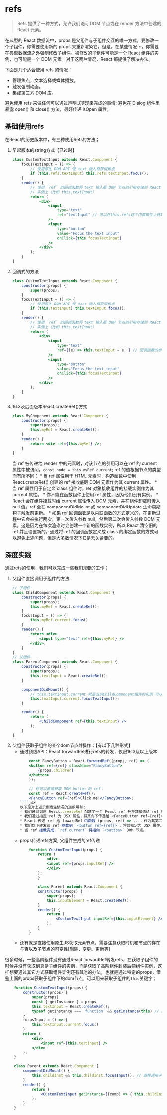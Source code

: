 # refs
>Refs 提供了一种方式，允许我们访问 DOM 节点或在 render 方法中创建的 React 元素。

在典型的 React 数据流中，props 是父组件与子组件交互的唯一方式。要修改一个子组件，你需要使用新的 props 来重新渲染它。但是，在某些情况下，你需要在典型数据流之外强制修改子组件。被修改的子组件可能是一个 React 组件的实例，也可能是一个 DOM 元素。对于这两种情况，React 都提供了解决办法。

下面是几个适合使用 refs 的情况：
* 管理焦点，文本选择或媒体播放。
* 触发强制动画。
* 集成第三方 DOM 库。

避免使用 refs 来做任何可以通过声明式实现来完成的事情: 避免在 Dialog 组件里暴露 open() 和 close() 方法，最好传递 isOpen 属性。

## 基础使用refs
在React的历史版本中，有三种使用Refs的方法；
1. 早起版本的string方式【已过时】
    ````jsx
    class CustomTextInput extends React.Component {
        focusTextInput = () => {
            // 使用原生 DOM API 使 text 输入框获得焦点
            if (this.refs.textInput) this.refs.textInput.focus();
        }
        render() {
            // 使用 `ref` 的回调函数将 text 输入框 DOM 节点的引用存储到 React
            // 实例上（比如 this.textInput）
            return (
                <div>
                    <input
                        type="text"
                        ref="textInput" // 可以在this.refs这个内置属性上获取到
                    />
                    <input
                        type="button"
                        value="Focus the text input"
                        onClick={this.focusTextInput}
                    />
                </div>
            );
        }
    }
    ````
2. 回调式的方法
    ````jsx
    class CustomTextInput extends React.Component {
        constructor(props) {
            super(props);
        }
        focusTextInput = () => {
            // 使用原生 DOM API 使 text 输入框获得焦点
            if (this.textInput) this.textInput.focus();
        }
        render() {
            // 使用 `ref` 的回调函数将 text 输入框 DOM 节点的引用存储到 React
            // 实例上（比如 this.textInput）
            return (
                <div>
                    <input
                        type="text"
                        ref={(e) => this.textInput = e; } // 回调函数的参数就是该元素/组件，直接赋值给一个属性即可
                    />
                    <input
                        type="button"
                        value="Focus the text input"
                        onClick={this.focusTextInput}
                    />
                </div>
            );
        }
    }
    ````
3. 16.3及后面版本React.createRef()方式
    ````jsx
    class MyComponent extends React.Component {
        constructor(props) {
            super(props);
            this.myRef = React.createRef();
        }
        render() {
            return <div ref={this.myRef} />;
        }
    }
    ````
    当 ref 被传递给 render 中的元素时，对该节点的引用可以在 ref 的 current 属性中被访问。`const node = this.myRef.current`; 
    ref 的值根据节点的类型而有所不同：
        * 当 ref 属性用于 HTML 元素时，构造函数中使用 React.createRef() 创建的 ref 接收底层 DOM 元素作为其 current 属性。
        * 当 ref 属性用于自定义 class 组件时，ref 对象接收组件的挂载实例作为其 current 属性。
        * 你不能在函数组件上使用 ref 属性，因为他们没有实例。
        * React 会在组件挂载时给 current 属性传入 DOM 元素，并在组件卸载时传入 null 值。ref 会在 componentDidMount 或 componentDidUpdate 生命周期钩子触发前更新。
        * 如果 ref 回调函数是以内联函数的方式定义的，在更新过程中它会被执行两次，第一次传入参数 null，然后第二次会传入参数 DOM 元素。这是因为在每次渲染时会创建一个新的函数实例，所以 React 清空旧的 ref 并且设置新的。通过将 ref 的回调函数定义成 class 的绑定函数的方式可以避免上述问题，但是大多数情况下它是无关紧要的。

## 深度实践
通过refs的使用，我们可以完成一些我们想要的工作；
1. 父组件直接调用子组件的方法
    ````jsx
    // 子组件
    class ChildComponent extends React.Component {
        constructor(props) {
            super(props);
            this.myRef = React.createRef();
        }
        focusInput = () => {
            this.myRef.current.focus()
        }
        render() {
            return <div>
                <input type="text" ref={this.myRef} />
            </div>;
        }
    }
    // 父组件
    class ParentComponent extends React.Component {
        constructor(props) {
            super(props);
            this.textInput = React.createRef();
        }

        componentDidMount() {
            // this.textInput.current 就是当前ChildComponent组件的实例 可以直接调用子组件的实例方法focusInput
            this.textInput.current.focusTextInput();
        }

        render() {
            return (
                <ChildComponent ref={this.textInput} />
            );
        }
    }
    ````
2. 父组件获取子组件的某个dom节点并操作：【有以下几种形式】
    * 通过顶级API：React.forwardRef进行refs的转发，仅限16.3及以上版本
        ````jsx
            const FancyButton = React.forwardRef((props, ref) => (
            <button ref={ref} className="FancyButton">
                {props.children}
            </button>
            ));

            // 你可以直接获取 DOM button 的 ref：
            const ref = React.createRef();
            <FancyButton ref={ref}>Click me!</FancyButton>;
        ````jsx
        以下是对上述示例发生情况的逐步解释：
        * 我们通过调用 React.createRef 创建了一个 React ref 并将其赋值给 ref 变量。
        * 我们通过指定 ref 为 JSX 属性，将其向下传递给 <FancyButton ref={ref}>。
        * React 传递 ref 给 fowardRef 内函数 (props, ref) => ...，作为其第二个参数。
        * 我们向下转发该 ref 参数到 `<button ref={ref}>`，将其指定为 JSX 属性。
        * 当 ref 挂载完成，`ref.current` 将指向 `<button>` DOM 节点。
    * props传递refs方案, 父组件生成的ref传递
        ````jsx
            function CustomTextInput(props) {
                return (
                    <div>
                    <input ref={props.inputRef} />
                    </div>
                );
                }

                class Parent extends React.Component {
                constructor(props) {
                    super(props);
                    this.inputElement = React.createRef();
                }
                render() {
                    return (
                        <CustomTextInput inputRef={this.inputElement} />
                    );
                }
            }
        ````
    * 还有就是直接使用原生JS获取元素节点，需要注意获取时机和节点的存在与否以及子节点的可变性[删除、变更、更新等]

很多时候，一些高阶组件没有通过React.forwardRef转发refs，在获取子组件的时候并没有获取到真是子组件的实例，而是获取了高阶组件封装后额组件实例，这样想要通过其它方式获取组件实例还有其他的办法，也就是通过特定的props，借鉴上面的props获取子组件下的dom节点，可以用来获取子组件的`this`关键字；
````jsx
    function CustomTextInput(props) {
        constructor(props) {
            super(props)
            const { getInstance } = props
            this.textInput = React.createRef();
            typeof getInstance === 'function' && getInstance(this) // 把子组件实例给到父组件，方便其中的方法能够被其他组件调用
        }
        focusInput = () => {
            this.textInput.current.focus()
        }
        return (
            <div>
                <input ref={this.textInput} />
            </div>
        );
    }

    class Parent extends React.Component {
        componentDidMount() {
            this.childInst && this.childInst.focusInput(); // 直接调用子组件实例
        }
        render() {
            return (
                <CustomTextInput getInstance={(comp) => { this.childInst = comp }} />
            );
        }
    }
````

